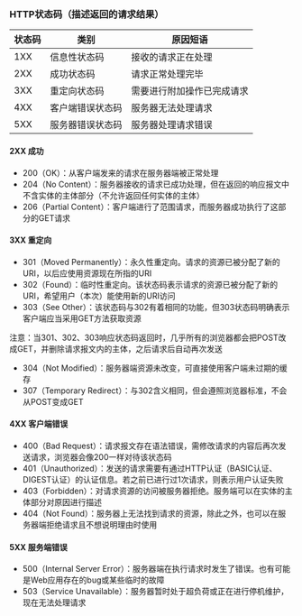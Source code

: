 ### HTTP状态码（描述返回的请求结果）

状态码|类别|原因短语
---|---|---
1XX|信息性状态码|接收的请求正在处理
2XX|成功状态码|请求正常处理完毕
3XX|重定向状态码|需要进行附加操作已完成请求
4XX|客户端错误状态码|服务器无法处理请求
5XX|服务器错误状态码|服务器处理请求错误

#### 2XX 成功
- 200（OK）：从客户端发来的请求在服务器端被正常处理
- 204（No Content）：服务器接收的请求已成功处理，但在返回的响应报文中不含实体的主体部分（不允许返回任何实体的主体）
- 206（Partial Content）：客户端进行了范围请求，而服务器成功执行了这部分的GET请求

#### 3XX 重定向
- 301（Moved Permanently）：永久性重定向。请求的资源已被分配了新的URI，以后应使用资源现在所指的URI
- 302（Found）：临时性重定向。该状态码表示请求的资源已被分配了新的URI，希望用户（本次）能使用新的URI访问
- 303（See Other）：该状态码与302有着相同的功能，但303状态码明确表示客户端应当采用GET方法获取资源

注意：当301、302、303响应状态码返回时，几乎所有的浏览器都会把POST改成GET，并删除请求报文内的主体，之后请求后自动再次发送

- 304（Not Modified）：服务器端资源未改变，可直接使用客户端未过期的缓存
- 307（Temporary Redirect）：与302含义相同，但会遵照浏览器标准，不会从POST变成GET

#### 4XX 客户端错误
- 400（Bad Request）：请求报文存在语法错误，需修改请求的内容后再次发送请求，浏览器会像200一样对待该状态码
- 401（Unauthorized）：发送的请求需要有通过HTTP认证（BASIC认证、DIGEST认证）的认证信息。若之前已进行过1次请求，则表示用户认证失败
- 403（Forbidden）：对请求资源的访问被服务器拒绝。服务端可以在实体的主体部分对原因进行描述
- 404（Not Found）：服务器上无法找到请求的资源，除此之外，也可以在服务器端拒绝请求且不想说明理由时使用

#### 5XX 服务端错误
- 500（Internal Server Error）：服务器端在执行请求时发生了错误。也有可能是Web应用存在的bug或某些临时的故障
- 503（Service Unavailable）：服务器暂时处于超负荷或正在进行停机维护，现在无法处理请求